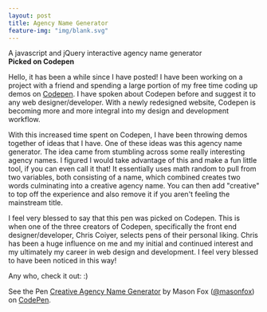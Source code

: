 ```yaml
---
layout: post
title: Agency Name Generator
feature-img: "img/blank.svg"
---
```


A javascript and jQuery interactive agency name generator <br>
**Picked on Codepen**

Hello, it has been a while since I have posted! I have been working on a project with a friend and spending a large portion of my free time coding up demos on [Codepen](http://codepen.io). I have spoken about Codepen before and suggest it to any web designer/developer. With a newly redesigned website, Codepen is becoming more and more integral into my design and development workflow.

With this increased time spent on Codepen, I have been throwing demos together of ideas that I have. One of these ideas was this agency name generator. The idea came from stumbling across some really interesting agency names. I figured I would take advantage of this and make a fun little tool, if you can even call it that! It essentially uses math random to pull from two variables, both consisting of a name, which combined creates two words culminating into a creative agency name. You can then add "creative" to top off the experience and also remove it if you aren't feeling the mainstream title.

I feel very blessed to say that this pen was picked on Codepen. This is when one of the three creators of Codepen, specifically the front end designer/developer, Chris Coiyer, selects pens of their personal liking. Chris has been a huge influence on me and my initial and continued interest and my ultimately my career in web design and development. I feel very blessed to have been noticed in this way!

Any who, check it out: :)

<div class="short-pad"></div>
<p data-height="468" data-theme-id="0" data-slug-hash="yYMVGz" data-default-tab="result" data-user="masonfox" class='codepen'>See the Pen <a href='http://codepen.io/masonfox/pen/yYMVGz/'>Creative Agency Name Generator</a> by Mason Fox (<a href='http://codepen.io/masonfox'>@masonfox</a>) on <a href='http://codepen.io'>CodePen</a>.</p>
<script async src="//assets.codepen.io/assets/embed/ei.js"></script>
